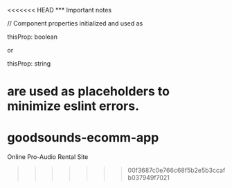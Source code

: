 <<<<<<< HEAD
*** Important notes

// Component properties initialized and used as 

thisProp: boolean 

or  

thisProp: string

are used as placeholders to minimize eslint errors.
=======
# goodsounds-ecomm-app
Online Pro-Audio Rental Site 
>>>>>>> 00f3687c0e766c68f5b2e5b3ccafb037949f7021
